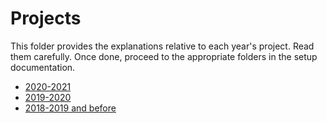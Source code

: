 # Projects

This folder provides the explanations relative to each year's project. Read them carefully.
Once done, proceed to the appropriate folders in the setup documentation.

- [2020-2021](2020-2021)
- [2019-2020](2019-2020)
- [2018-2019 and before](2018-2019)
